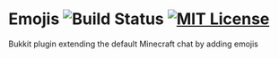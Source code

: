 # Emojis ![Build Status](https://img.shields.io/github/workflow/status/unnamed/emojis/build/main) [![MIT License](https://img.shields.io/badge/license-MIT-blue)](license.txt)
Bukkit plugin extending the default Minecraft chat by adding emojis